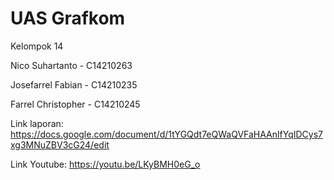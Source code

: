 # UAS Grafkom
Kelompok 14

Nico Suhartanto - C14210263

Josefarrel Fabian - C14210235

Farrel Christopher - C14210245

Link laporan:
https://docs.google.com/document/d/1tYGQdt7eQWaQVFaHAAnlfYqIDCys7xg3MNuZBV3cG24/edit

Link Youtube:
https://youtu.be/LKyBMH0eG_o
